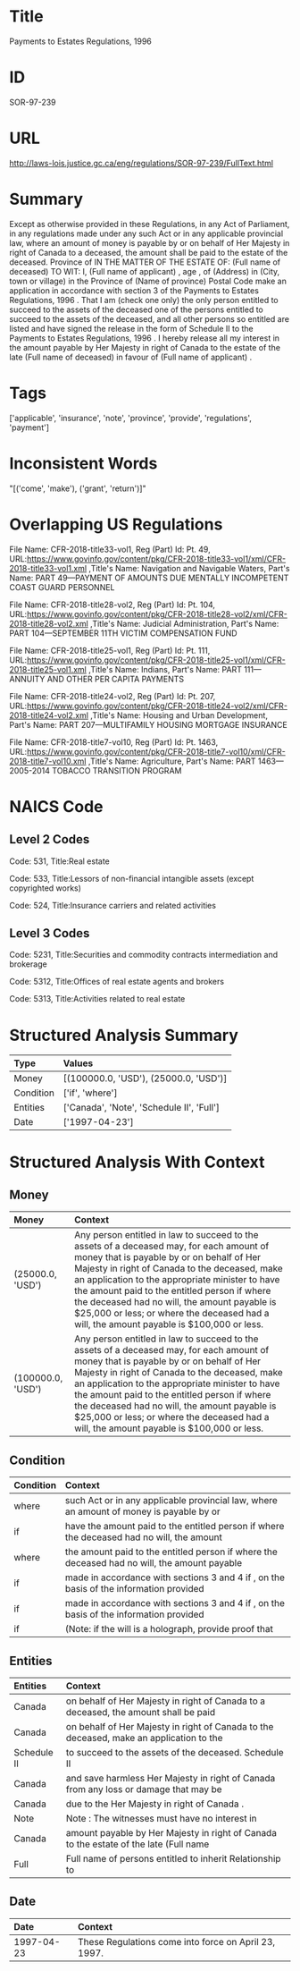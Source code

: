 # Title
Payments to Estates Regulations, 1996


# ID
SOR-97-239

# URL
http://laws-lois.justice.gc.ca/eng/regulations/SOR-97-239/FullText.html


# Summary
Except as otherwise provided in these Regulations, in any Act of Parliament, in any regulations made under any such Act or in any applicable provincial law, where an amount of money is payable by or on behalf of Her Majesty in right of Canada to a deceased, the amount shall be paid to the estate of the deceased.
Province of  IN THE MATTER OF THE ESTATE OF: (Full name of deceased) TO WIT: I, (Full name of applicant) , age  , of (Address) in (City, town or village)  in the Province of (Name of province)  Postal Code  make an application in accordance with section 3 of the  Payments to Estates Regulations, 1996 .
That I am (check one only) the only person entitled to succeed to the assets of the deceased one of the persons entitled to succeed to the assets of the deceased, and all other persons so entitled are listed and have signed the release in the form of Schedule II to the  Payments to Estates Regulations, 1996 .
I hereby release all my interest in the amount payable by Her Majesty in right of Canada to the estate of the late  (Full name of deceased) in favour of  (Full name of applicant) .


# Tags
['applicable', 'insurance', 'note', 'province', 'provide', 'regulations', 'payment']


# Inconsistent Words
"[('come', 'make'), ('grant', 'return')]"


# Overlapping US Regulations
File Name: CFR-2018-title33-vol1, Reg (Part) Id: Pt. 49, URL:https://www.govinfo.gov/content/pkg/CFR-2018-title33-vol1/xml/CFR-2018-title33-vol1.xml
,Title's Name: Navigation and Navigable Waters, Part's Name: PART 49—PAYMENT OF AMOUNTS DUE MENTALLY INCOMPETENT COAST GUARD PERSONNEL

File Name: CFR-2018-title28-vol2, Reg (Part) Id: Pt. 104, URL:https://www.govinfo.gov/content/pkg/CFR-2018-title28-vol2/xml/CFR-2018-title28-vol2.xml
,Title's Name: Judicial Administration, Part's Name: PART 104—SEPTEMBER 11TH VICTIM COMPENSATION FUND

File Name: CFR-2018-title25-vol1, Reg (Part) Id: Pt. 111, URL:https://www.govinfo.gov/content/pkg/CFR-2018-title25-vol1/xml/CFR-2018-title25-vol1.xml
,Title's Name: Indians, Part's Name: PART 111—ANNUITY AND OTHER PER CAPITA PAYMENTS

File Name: CFR-2018-title24-vol2, Reg (Part) Id: Pt. 207, URL:https://www.govinfo.gov/content/pkg/CFR-2018-title24-vol2/xml/CFR-2018-title24-vol2.xml
,Title's Name: Housing and Urban Development, Part's Name: PART 207—MULTIFAMILY HOUSING MORTGAGE INSURANCE

File Name: CFR-2018-title7-vol10, Reg (Part) Id: Pt. 1463, URL:https://www.govinfo.gov/content/pkg/CFR-2018-title7-vol10/xml/CFR-2018-title7-vol10.xml
,Title's Name: Agriculture, Part's Name: PART 1463—2005-2014 TOBACCO TRANSITION PROGRAM




# NAICS Code
## Level 2 Codes
Code: 531, Title:Real estate

Code: 533, Title:Lessors of non-financial intangible assets (except copyrighted works)

Code: 524, Title:Insurance carriers and related activities




## Level 3 Codes
Code: 5231, Title:Securities and commodity contracts intermediation and brokerage

Code: 5312, Title:Offices of real estate agents and brokers

Code: 5313, Title:Activities related to real estate







# Structured Analysis Summary
| Type      | Values                                    |
|:----------|:------------------------------------------|
| Money     | [(100000.0, 'USD'), (25000.0, 'USD')]     |
| Condition | ['if', 'where']                           |
| Entities  | ['Canada', 'Note', 'Schedule II', 'Full'] |
| Date      | ['1997-04-23']                            |


# Structured Analysis With Context
 


## Money
| Money             | Context                                                                                                                                                                                                                                                                                                                                                                                                                               |
|:------------------|:--------------------------------------------------------------------------------------------------------------------------------------------------------------------------------------------------------------------------------------------------------------------------------------------------------------------------------------------------------------------------------------------------------------------------------------|
| (25000.0, 'USD')  | Any person entitled in law to succeed to the assets of a deceased may, for each amount of money that is payable by or on behalf of Her Majesty in right of Canada to the deceased, make an application to the appropriate minister to have the amount paid to the entitled person if where the deceased had no will, the amount payable is $25,000 or less; or where the deceased had a will, the amount payable is $100,000 or less. |
| (100000.0, 'USD') | Any person entitled in law to succeed to the assets of a deceased may, for each amount of money that is payable by or on behalf of Her Majesty in right of Canada to the deceased, make an application to the appropriate minister to have the amount paid to the entitled person if where the deceased had no will, the amount payable is $25,000 or less; or where the deceased had a will, the amount payable is $100,000 or less. |


## Condition
| Condition   | Context                                                                                      |
|:------------|:---------------------------------------------------------------------------------------------|
| where       | such Act or in any applicable provincial law, where an amount of money is payable by or      |
| if          | have the amount paid to the entitled person if where the deceased had no will, the amount    |
| where       | the amount paid to the entitled person if where the deceased had no will, the amount payable |
| if          | made in accordance with sections 3 and 4 if , on the basis of the information provided       |
| if          | made in accordance with sections 3 and 4 if , on the basis of the information provided       |
| if          | (Note:  if the will is a holograph, provide proof that                                       |


## Entities
| Entities    | Context                                                                                 |
|:------------|:----------------------------------------------------------------------------------------|
| Canada      | on behalf of Her Majesty in right of Canada to a deceased, the amount shall be paid     |
| Canada      | on behalf of Her Majesty in right of Canada to the deceased, make an application to the |
| Schedule II | to succeed to the assets of the deceased. Schedule II                                   |
| Canada      | and save harmless Her Majesty in right of Canada from any loss or damage that may be    |
| Canada      | due to the Her Majesty in right of Canada .                                             |
| Note        | Note : The witnesses must have no interest in                                           |
| Canada      | amount payable by Her Majesty in right of Canada to the estate of the late (Full name   |
| Full        | Full name of persons entitled to inherit Relationship to                                |


## Date
| Date       | Context                                              |
|:-----------|:-----------------------------------------------------|
| 1997-04-23 | These Regulations come into force on April 23, 1997. |


